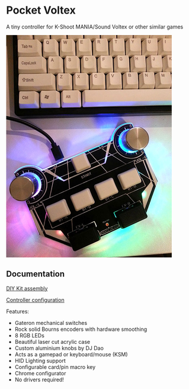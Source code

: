 # Pocket Voltex

A tiny controller for K-Shoot MANIA/Sound Voltex or other similar games

![Pocket Voltex](ProductShot.jpg)

## Documentation
[DIY Kit assembly](Docs/Assembly.md)

[Controller configuration](Docs/Configuration.md)

Features:
* Gateron mechanical switches
* Rock solid Bourns encoders with hardware smoothing
* 8 RGB LEDs
* Beautiful laser cut acrylic case
* Custom aluminium knobs by DJ Dao
* Acts as a gamepad or keyboard/mouse (KSM)
* HID Lighting support
* Configurable card/pin macro key
* Chrome configurator
* No drivers required!